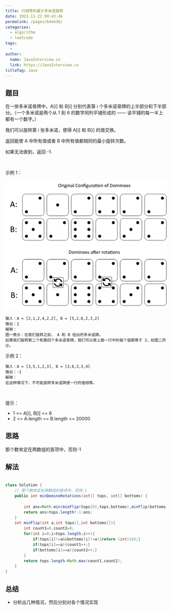 ```yaml
---
title: 行相等的最少多米诺旋转
date: 2022-11-22 09:43:46
permalink: /pages/b4eb36/
categories:
  - algorithm
  - leetcode
tags:
  - 
author: 
  name: JavaInterview.cn
  link: https://JavaInterview.cn
titleTag: Java
---
```



## 题目

在一排多米诺骨牌中，A[i] 和 B[i] 分别代表第 i 个多米诺骨牌的上半部分和下半部分。（一个多米诺是两个从 1 到 6 的数字同列平铺形成的 —— 该平铺的每一半上都有一个数字。）

我们可以旋转第 i 张多米诺，使得 A[i] 和 B[i] 的值交换。

返回能使 A 中所有值或者 B 中所有值都相同的最小旋转次数。

如果无法做到，返回 -1.

 

示例 1：

![](../../../media/pictures/leetcode/domino_1.png)


    输入：A = [2,1,2,4,2,2], B = [5,2,6,2,3,2]
    输出：2
    解释：
    图一表示：在我们旋转之前， A 和 B 给出的多米诺牌。
    如果我们旋转第二个和第四个多米诺骨牌，我们可以使上面一行中的每个值都等于 2，如图二所示。
示例 2：

    输入：A = [3,5,1,2,3], B = [3,6,3,3,4]
    输出：-1
    解释：
    在这种情况下，不可能旋转多米诺牌使一行的值相等。
 

提示：

- 1 <= A[i], B[i] <= 6
- 2 <= A.length == B.length <= 20000

## 思路

那个数肯定在两数组的首项中，否则-1

## 解法
```java

class Solution {
    // 那个数肯定在两数组的首项中，否则-1
    public int minDominoRotations(int[] tops, int[] bottoms) {

        int ans=Math.min(minFlip(tops[0],tops,bottoms),minFlip(bottoms[0],tops,bottoms));
        return ans>tops.length?-1:ans;
    }
    int minFlip(int a,int tops[],int bottoms[]){
        int count1=0,count2=0;
        for(int i=0;i<tops.length;i++){
            if(tops[i]!=a&&bottoms[i]!=a){return (int)1e5;}
            if(tops[i]==a){count1++;}
            if(bottoms[i]==a){count2++;}            
        }
        return tops.length-Math.max(count1,count2);
    }
}
```

## 总结

- 分析出几种情况，然后分别对各个情况实现 
